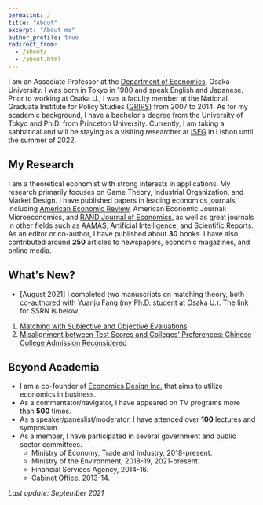 ```yaml
---
permalink: /
title: "About"
excerpt: "About me"
author_profile: true
redirect_from: 
  - /about/
  - /about.html
---
```


I am an Associate Professor at the [Department of Economics](https://www.econ.osaka-u.ac.jp/en/), Osaka University. I was born in Tokyo in 1980 and speak English and Japanese. Prior to working at Osaka U., I was a faculty member at the National Graduate Institute for Policy Studies ([GRIPS](https://www.grips.ac.jp/en/)) from 2007 to 2014. As for my academic background, I have a bachelor's degree from the University of Tokyo and Ph.D. from Princeton University. Currently, I am taking a sabbatical and will be staying as a visiting researcher at [ISEG](https://www.iseg.ulisboa.pt/) in Lisbon until the summer of 2022.  


## My Research
I am a theoretical economist with strong interests in applications. My research primarily focuses on Game Theory, Industrial Organization, and Market Design. I have published papers in leading economics journals, including [American Economic Review](https://www.aeaweb.org/journals/aer), American Economic Journal: Microeconomics, and [RAND Journal of Economics](https://www.rje.org/), as well as great journals in other fields such as [AAMAS](https://dl.acm.org/conference/aamas), Artificial Intelligence, and Scientific Reports. As an editor or co-author, I have published about **30** books. I have also contributed around **250** articles to newspapers, economic magazines, and online media.


## What's New?
* \[August 2021\] I completed two manuscripts on matching theory, both co-authored with Yuanju Fang (my Ph.D. student at Osaka U.). The link for SSRN is below. 
1. [Matching with Subjective and Objective Evaluations](https://papers.ssrn.com/sol3/papers.cfm?abstract_id=3914551)
2. [Misalignment between Test Scores and Colleges' Preferences: Chinese College Admission Reconsidered](https://papers.ssrn.com/sol3/papers.cfm?abstract_id=3914742)


## Beyond Academia 
* I am a co-founder of [Economics Design Inc.](https://econ.news/) that aims to utilize economics in business.
* As a commentator/navigator, I have appeared on TV programs more than **500** times. 
* As a speaker/paneslist/moderator, I have attended over **100** lectures and symposium.
* As a member, I have participated in several government and public sector committees. 
  * Ministry of Economy, Trade and Industry, 2018-present. 
  * Ministry of the Environment, 2018-19, 2021-present.
  * Financial Services Agency, 2014-16. 
  * Cabinet Office, 2013-14. 


*Last update: September 2021*
